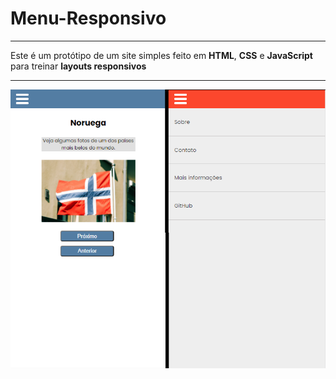 # Menu-Responsivo
 
***
Este é um protótipo de um site simples feito em **HTML**, **CSS** e **JavaScript** para treinar **layouts responsivos** <br>
***
![preview](images/preview.png)
